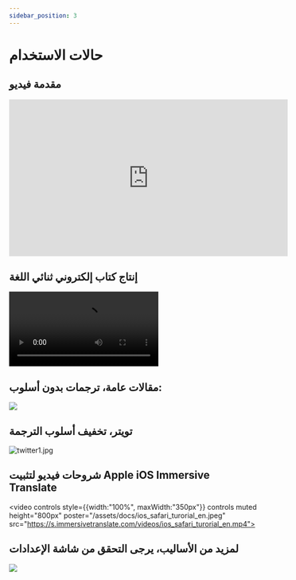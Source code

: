 ```yaml
---
sidebar_position: 3
---
```


# حالات الاستخدام

## مقدمة فيديو

<iframe width="560" height="315" src="https://www.youtube.com/embed/SHznc5kQCM4?si=TP-Z_13eVcV-Bl4o" title="مشغل فيديو يوتيوب" frameborder="0" allow="accelerometer; autoplay; clipboard-write; encrypted-media; gyroscope; picture-in-picture; web-share" allowfullscreen></iframe>

## إنتاج كتاب إلكتروني ثنائي اللغة

<video
  controls
  src="https://s.immersivetranslate.com/videos/morefeature_epub_en.mp4"
/>

## مقالات عامة، ترجمات بدون أسلوب:

![](https://s.immersivetranslate.com/assets/introduce_en.jpg)

## تويتر، تخفيف أسلوب الترجمة

![twitter1.jpg](https://s.immersivetranslate.com/assets/weaken_style_of_translation_en.jpeg)


## شروحات فيديو لتثبيت Apple iOS Immersive Translate

<video
controls style={{width:"100%", maxWidth:"350px"}}
controls
muted
height="800px"
poster="/assets/docs/ios_safari_turorial_en.jpeg" src="https://s.immersivetranslate.com/videos/ios_safari_turorial_en.mp4"></video>

<!-- - [بيليبيلي](https://www.bilibili.com/video/BV1CM41137CJ/) -->

## لمزيد من الأساليب، يرجى التحقق من شاشة الإعدادات

![](https://s.immersivetranslate.com/assets/custom_style_en.jpeg)

